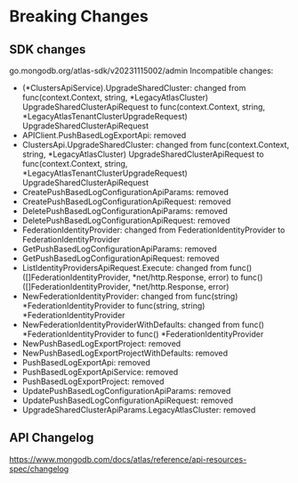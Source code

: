 # Breaking Changes

## SDK changes

go.mongodb.org/atlas-sdk/v20231115002/admin
Incompatible changes:

- (*ClustersApiService).UpgradeSharedCluster: changed from func(context.Context, string, *LegacyAtlasCluster) UpgradeSharedClusterApiRequest to func(context.Context, string, \*LegacyAtlasTenantClusterUpgradeRequest) UpgradeSharedClusterApiRequest
- APIClient.PushBasedLogExportApi: removed
- ClustersApi.UpgradeSharedCluster: changed from func(context.Context, string, *LegacyAtlasCluster) UpgradeSharedClusterApiRequest to func(context.Context, string, *LegacyAtlasTenantClusterUpgradeRequest) UpgradeSharedClusterApiRequest
- CreatePushBasedLogConfigurationApiParams: removed
- CreatePushBasedLogConfigurationApiRequest: removed
- DeletePushBasedLogConfigurationApiParams: removed
- DeletePushBasedLogConfigurationApiRequest: removed
- FederationIdentityProvider: changed from FederationIdentityProvider to FederationIdentityProvider
- GetPushBasedLogConfigurationApiParams: removed
- GetPushBasedLogConfigurationApiRequest: removed
- ListIdentityProvidersApiRequest.Execute: changed from func() ([]FederationIdentityProvider, *net/http.Response, error) to func() ([]FederationIdentityProvider, *net/http.Response, error)
- NewFederationIdentityProvider: changed from func(string) *FederationIdentityProvider to func(string, string) *FederationIdentityProvider
- NewFederationIdentityProviderWithDefaults: changed from func() *FederationIdentityProvider to func() *FederationIdentityProvider
- NewPushBasedLogExportProject: removed
- NewPushBasedLogExportProjectWithDefaults: removed
- PushBasedLogExportApi: removed
- PushBasedLogExportApiService: removed
- PushBasedLogExportProject: removed
- UpdatePushBasedLogConfigurationApiParams: removed
- UpdatePushBasedLogConfigurationApiRequest: removed
- UpgradeSharedClusterApiParams.LegacyAtlasCluster: removed

## API Changelog

https://www.mongodb.com/docs/atlas/reference/api-resources-spec/changelog
